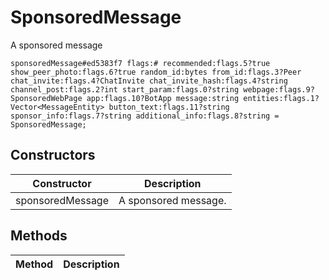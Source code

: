 # SponsoredMessage
A sponsored message

```
sponsoredMessage#ed5383f7 flags:# recommended:flags.5?true show_peer_photo:flags.6?true random_id:bytes from_id:flags.3?Peer chat_invite:flags.4?ChatInvite chat_invite_hash:flags.4?string channel_post:flags.2?int start_param:flags.0?string webpage:flags.9?SponsoredWebPage app:flags.10?BotApp message:string entities:flags.1?Vector<MessageEntity> button_text:flags.11?string sponsor_info:flags.7?string additional_info:flags.8?string = SponsoredMessage;
```

## Constructors
| Constructor | Description |
| ---- | ----------- |
| sponsoredMessage | A sponsored message. |


## Methods
| Method | Description |
| ---- | ----------- |


